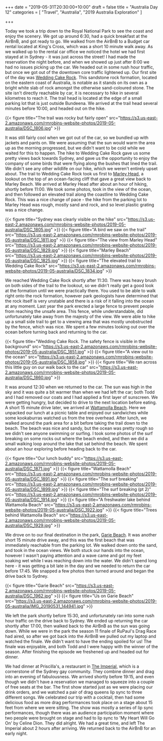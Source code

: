 +++
date = "2019-05-31T20:30:00+10:00"
draft = false
title = "Australia Day 12"
categories = [ "Travel", "Australia", "2019 Australia Exploration" ]

+++

Today we took a trip down to the Royal National Park to see the coast and enjoy the scenery. We got up around 6:30, had a quick breakfast at the AirBnB, and got ready to go. We walked from the AirBnB to a Budget car rental located at King's Cross, which was a short 10 minute walk away. As we walked up to the rental car office we noticed the hotel we had first stayed at in Sydney - it was just across the street! I had made the reservation the night before, and when we showed up just after 8:00 we had no issues picking up the car. We headed out in some rush hour traffic, but once we got out of the downtown core traffic lightened up. Our first site of the day was [Wedding Cake Rock](https://www.nationalparks.nsw.gov.au/things-to-do/lookouts/wedding-cake-rock). This sandstone rock formation, located on the eastern coast of Australia, is notable as it stands on its own as a bright white slab of rock amongst the otherwise sand-coloured stone. The site isn't directly reachable by car, it is necessary to hike in several kilometres to reach it. The trail head is located at the edge of a small parking lot that is just outside Bundeena. We arrived at the trail head several minutes before 10:00, and headed out on the hike.

{{< figure title="The trail was rocky but fairly open" src="https://s3.us-east-2.amazonaws.com/rmrobins-website-photos/2019-05-australia/DSC_1806.jpg" >}}

It was still fairly cool when we got out of the car, so we bundled up with jackets and pants on. We were assuming that the sun would warm the area up as the morning progressed, but we didn't want to be cold while we waited for this to happen. The hike to Wedding Cake Rock gave us some pretty views back towards Sydney, and gave us the opportunity to enjoy the company of some birds that were flying along the bushes that lined the trail. We didn't see any other wildlife on our hike, which we weren't entirely upset about. The trail to Wedding Cake Rock took us first to [Marley Head](https://www.nationalparks.nsw.gov.au/things-to-do/walking-tracks/bundeena-drive-to-marley-walk), a lookout on the top of an ocean-facing cliff that gave a great view back to Marley Beach. We arrived at Marley Head after about an hour of hiking, shortly before 11:00. We took some photos, took in the view of the ocean, and then followed an elevated trail along the coastline to Wedding Cake Rock. This was a nice change of pace - the hike from the parking lot to Marley Head was rough, mostly sand and rock, and so level plastic grating was a nice change.

{{< figure title="Sydney was clearly visible on the hike" src="https://s3.us-east-2.amazonaws.com/rmrobins-website-photos/2019-05-australia/DSC_1805.jpg" >}}
{{< figure title="A bird we saw on the trail" src="https://s3.us-east-2.amazonaws.com/rmrobins-website-photos/2019-05-australia/DSC_1811.jpg" >}}
{{< figure title="The view from Marley Head" src="https://s3.us-east-2.amazonaws.com/rmrobins-website-photos/2019-05-australia/DSC_1829.jpg" >}}
{{< figure title="Marley Beach" src="https://s3.us-east-2.amazonaws.com/rmrobins-website-photos/2019-05-australia/DSC_1825.jpg" >}}
{{< figure title="The elevated trail to Wedding Cake Rock" src="https://s3.us-east-2.amazonaws.com/rmrobins-website-photos/2019-05-australia/DSC_1834.jpg" >}}

We reached Wedding Cake Rock shortly after 11:30. There was heavy brush on both sides of the trail to the lookout, so we didn't really get a good look at the formation until we were practically there. You used to be able to walk right onto the rock formation, however park geologists have determined that the rock itself is very unstable and there is a risk of it falling into the ocean at any moment. Last year the park erected a large fence to prevent people from reaching the unsafe area. This fence, while understandable, did unfortunately take away from the majesty of the view. We were able to hike up a small side trail to get to a viewing area that was mostly unobstructed by the fence, which was nice. We spent a few minutes looking out over the ocean before turning back and returning to the car.

{{< figure title="Wedding Cake Rock. The safety fence is visible in the background" src="https://s3.us-east-2.amazonaws.com/rmrobins-website-photos/2019-05-australia/DSC_1851.jpg" >}}
{{< figure title="A view out to the ocean" src="https://s3.us-east-2.amazonaws.com/rmrobins-website-photos/2019-05-australia/DSC_1858.jpg" >}}
{{< figure title="We ran across this little guy on our walk back to the car" src="https://s3.us-east-2.amazonaws.com/rmrobins-website-photos/2019-05-australia/DSC_1860.jpg" >}}

It was around 12:30 when we returned to the car. The sun was high in the sky and it was quite a bit warmer than when we had left the car; both Todd and I had removed our coats and I had applied a first layer of sunscreen. We were getting hungry, but decided to drive to the next location before eating. A short 15 minute drive later, we arrived at [Wattamolla Beach](https://www.nationalparks.nsw.gov.au/things-to-do/picnic-areas/wattamolla-picnic-area). Here we unpacked our lunch at a picnic table and enjoyed our sandwiches while some kookaburras watched us from the tree overhead. After lunch, we walked around the park area for a bit before taking the trail down to the beach. The beach was nice and sandy, but the ocean was pretty rough so we didn't see anyone swimming or surfing. I took some photos of the surf breaking on some rocks out where the beach ended, and then we did a small walking loop around the lake that sat behind the beach. We spent about an hour exploring before heading back to the car.

{{< figure title="Our lunch buddy" src="https://s3.us-east-2.amazonaws.com/rmrobins-website-photos/2019-05-australia/DSC_1871.jpg" >}}
{{< figure title="Wattamolla Beach" src="https://s3.us-east-2.amazonaws.com/rmrobins-website-photos/2019-05-australia/DSC_1891.jpg" >}}
{{< figure title="The surf breaking" src="https://s3.us-east-2.amazonaws.com/rmrobins-website-photos/2019-05-australia/DSC_1899.jpg" >}}
{{< figure title="The surf breaking (pt 2)" src="https://s3.us-east-2.amazonaws.com/rmrobins-website-photos/2019-05-australia/DSC_1914.jpg" >}}
{{< figure title="A freshwater lake behind Wattamolla Beach" src="https://s3.us-east-2.amazonaws.com/rmrobins-website-photos/2019-05-australia/DSC_1922.jpg" >}}
{{< figure title="Trees behind Wattamolla Beach" src="https://s3.us-east-2.amazonaws.com/rmrobins-website-photos/2019-05-australia/DSC_1929.jpg" >}}

We drove on to our final destination in the park, [Garie Beach](https://www.nationalparks.nsw.gov.au/things-to-do/picnic-areas/garie-beach-picnic-area). It was another short 15 minute drive away, and this was the first beach that was immediately reachable from the parking lot. We walked down onto the sand, and took in the ocean views. We both stuck our hands into the ocean, however I wasn't paying attention and a wave came and got my feet soaking wet while I was reaching down into the water. We didn't spend long here - it was getting a bit late in the day and we needed to return the car before 17:45. We snapped a few photos then turned around and began the drive back to Sydney.

{{< figure title="Garie Beach" src="https://s3.us-east-2.amazonaws.com/rmrobins-website-photos/2019-05-australia/DSC_1962.jpg" >}}
{{< figure title="Us on Garie Beach" src="https://s3.us-east-2.amazonaws.com/rmrobins-website-photos/2019-05-australia/IMG_20190531_144941.jpg" >}}

We left the park shortly before 15:30, and unfortunately ran into some rush hour traffic on the drive back to Sydney. We ended up returning the car shortly after 17:00, then walked back to the AirBnB as the sun was going down. While we were in the park the season 11 finale of RuPaul's Drag Race had aired, so after we got back into the AirBnB we pulled out my laptop and watched the finale. We didn't want to have the ending spoiled for us! The finale was enjoyable, and both Todd and I were happy with the winner of the season. After finishing the episode we freshened up and headed out for dinner.

We had dinner at Priscilla's, a restaurant in [The Imperial](https://imperialerskineville.com.au/), which is a cornerstone of the Sydney gay community. They combine dinner and drag into an evening of fabulousness. We arrived shortly before 19:15, and even though we didn't have a reservation we managed to squeeze into a couple of free seats at the bar. The first show started just as we were placing our drink orders, and we watched a pair of drag queens lip sync to three different songs. We celebrated our trip with a cocktail, then had some delicious food as more drag  performances took place on a stage about 15 feet from where we were sitting. The show was mostly a series of lip sync performances, though there was an audience participation moment where two people were brought on stage and had to lip sync to 'My Heart Will Go On' by Celine Dion. They did alright. We had a great time, and left The Imperial about 2 hours after arriving. We returned back to the AirBnB for an early night.
